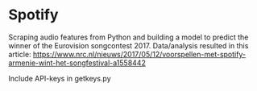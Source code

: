 # Spotify
Scraping audio features from Python and building a model to predict the winner of the Eurovision songcontest 2017. 
Data/analysis resulted in this article: https://www.nrc.nl/nieuws/2017/05/12/voorspellen-met-spotify-armenie-wint-het-songfestival-a1558442

Include API-keys in getkeys.py 

